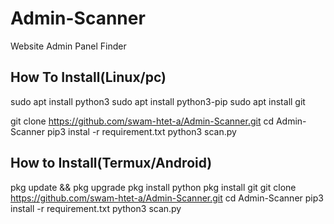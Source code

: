 # Admin-Scanner
Website Admin Panel Finder 

##  How To Install(Linux/pc)
sudo apt install python3
sudo apt install python3-pip
sudo apt install git

git clone https://github.com/swam-htet-a/Admin-Scanner.git
cd Admin-Scanner
pip3 instal -r requirement.txt
python3 scan.py

## How to Install(Termux/Android)
pkg update && pkg upgrade
pkg install python
pkg install git
git clone https://github.com/swam-htet-a/Admin-Scanner.git
cd Admin-Scanner
pip3 install -r requirement.txt
python3 scan.py
